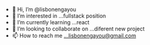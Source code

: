 - 👋 Hi, I’m @lisbonengayou
- 👀 I’m interested in ...fullstack position
- 🌱 I’m currently learning ...react
- 💞️ I’m looking to collaborate on ...diferent new project
- 📫 How to reach me ...lisbonengayou@gmail.com

<!---
lisbonengayou/lisbonengayou is a ✨ special ✨ repository because its `README.md` (this file) appears on your GitHub profile.
You can click the Preview link to take a look at your changes.
--->
